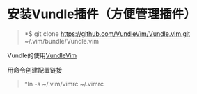 # 安装Vundle插件（方便管理插件）

>*$ git clone https://github.com/VundleVim/Vundle.vim.git ~/.vim/bundle/Vundle.vim

Vundle的使用[VundleVim](https://github.com/VundleVim/Vundle.vim)

用命令创建配置链接
>*ln -s ~/.vim/vimrc ~/.vimrc
